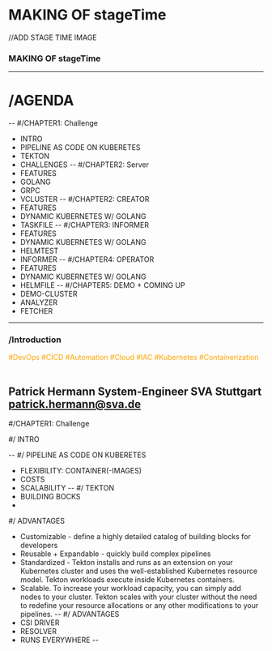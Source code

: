 # MAKING OF stageTime

//ADD STAGE TIME IMAGE

### MAKING OF stageTime

<!-- .slide: data-transition="zoom" -->
---
# /AGENDA
--
#/CHAPTER1: Challenge 
* INTRO <!-- .element: class="fragment fade-up" -->
* PIPELINE AS CODE ON KUBERETES <!-- .element: class="fragment fade-up" -->
* TEKTON <!-- .element: class="fragment fade-up" -->
* CHALLENGES <!-- .element: class="fragment fade-up" -->
--
#/CHAPTER2: Server
* FEATURES <!-- .element: class="fragment fade-up" -->
* GOLANG <!-- .element: class="fragment fade-up" -->
* GRPC <!-- .element: class="fragment fade-up" -->
* VCLUSTER <!-- .element: class="fragment fade-up" -->
--
#/CHAPTER2: CREATOR
* FEATURES <!-- .element: class="fragment fade-up" -->
* DYNAMIC KUBERNETES W/ GOLANG <!-- .element: class="fragment fade-up" -->
* TASKFILE <!-- .element: class="fragment fade-up" -->
--
#/CHAPTER3: INFORMER
* FEATURES <!-- .element: class="fragment fade-up" -->
* DYNAMIC KUBERNETES W/ GOLANG <!-- .element: class="fragment fade-up" -->
* HELMTEST <!-- .element: class="fragment fade-up" -->
* INFORMER <!-- .element: class="fragment fade-up" -->
--
#/CHAPTER4: OPERATOR
* FEATURES <!-- .element: class="fragment fade-up" -->
* DYNAMIC KUBERNETES W/ GOLANG <!-- .element: class="fragment fade-up" -->
* HELMFILE <!-- .element: class="fragment fade-up" -->
--
#/CHAPTER5: DEMO + COMING UP
* DEMO-CLUSTER <!-- .element: class="fragment fade-up" -->
* ANALYZER <!-- .element: class="fragment fade-up" -->
* FETCHER <!-- .element: class="fragment fade-up" -->
---
### /Introduction

<span style="color:orange">#DevOps #CICD #Automation #Cloud #IAC</span>
<span style="color:orange">#Kubernetes #Containerization</span> <br><br>

Patrick Hermann
System-Engineer SVA Stuttgart
patrick.hermann@sva.de
--

#/CHAPTER1: Challenge 

#/ INTRO

--
#/ PIPELINE AS CODE ON KUBERETES
* FLEXIBILITY: CONTAINER(-IMAGES)  
* COSTS
* SCALABILITY
--
#/ TEKTON
* BUILDING BOCKS
* 
#/ ADVANTAGES
* Customizable - define a highly detailed catalog of building blocks for developers
* Reusable + Expandable - quickly build complex pipelines 
* Standardized - Tekton installs and runs as an extension on your Kubernetes cluster and uses the well-established Kubernetes resource model. Tekton workloads execute inside Kubernetes containers.
* Scalable. To increase your workload capacity, you can simply add nodes to your cluster. Tekton scales with your cluster without the need to redefine your resource allocations or any other modifications to your pipelines.
--
#/ ADVANTAGES
* CSI DRIVER
* RESOLVER
* RUNS EVERYWHERE
--



